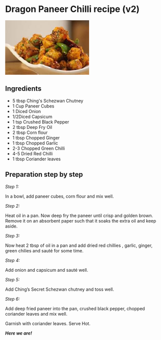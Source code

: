 # Dragon Paneer Chilli recipe (v2)


![photo](recipes/dragon.jpg)



## Ingredients
- 5 tbsp Ching's Schezwan Chutney
- 1 Cup Paneer Cubes
- 1 Diced Onion
- 1/2Diced Capsicum
- 1 tsp Crushed Black Pepper
- 2 tbsp Deep Fry Oil
- 2 tbsp Corn flour
- 1 tbsp Chopped Ginger
- 1 tbsp Chopped Garlic
- 2-3 Chopped Green Chilli
- 4-5 Dried Red Chilli
- 1 tbsp Coriander leaves

## Preparation step by step

*Step 1:*

In a bowl, add paneer cubes, corn flour and mix well.

*Step 2:*

Heat oil in a pan. Now deep fry the paneer until crisp and golden brown. Remove it on an absorbent paper such that it soaks the extra oil and keep aside.

*Step 3:*

Now heat 2 tbsp of oil in a pan and add dried red chillies , garlic, ginger, green chilies and sauté for some time.

*Step 4:*

Add onion and capsicum and sauté well.

*Step 5:*

Add Ching’s Secret Schezwan chutney and toss well.

*Step 6:*

Add deep fried paneer into the pan, crushed black pepper, chopped coriander leaves and mix well.

Garnish with coriander leaves. Serve Hot.

___*Here we are!*___

